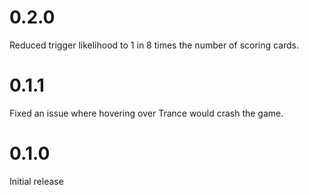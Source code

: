 # 0.2.0
Reduced trigger likelihood to 1 in 8 times the number of scoring cards.

# 0.1.1
Fixed an issue where hovering over Trance would crash the game.

# 0.1.0
Initial release
